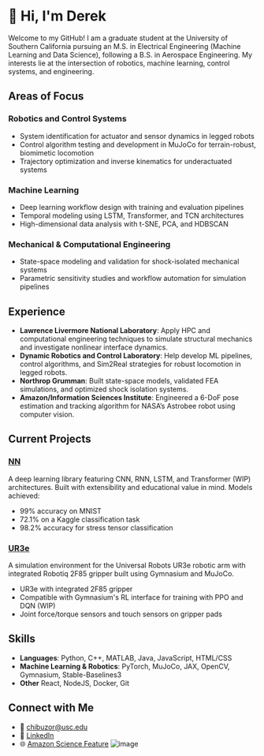 # 👋 Hi, I'm Derek

Welcome to my GitHub! I am a graduate student at the University of Southern California pursuing an M.S. in Electrical Engineering (Machine Learning and Data Science), following a B.S. in Aerospace Engineering. My interests lie at the intersection of robotics, machine learning, control systems, and engineering. 

## Areas of Focus

### Robotics and Control Systems
- System identification for actuator and sensor dynamics in legged robots
- Control algorithm testing and development in MuJoCo for terrain-robust, biomimetic locomotion
- Trajectory optimization and inverse kinematics for underactuated systems

### Machine Learning
- Deep learning workflow design with training and evaluation pipelines
- Temporal modeling using LSTM, Transformer, and TCN architectures
- High-dimensional data analysis with t-SNE, PCA, and HDBSCAN

### Mechanical & Computational Engineering
- State-space modeling and validation for shock-isolated mechanical systems
- Parametric sensitivity studies and workflow automation for simulation pipelines

## Experience

- **Lawrence Livermore National Laboratory**: Apply HPC and computational engineering techniques to simulate structural mechanics and investigate nonlinear interface dynamics.
- **Dynamic Robotics and Control Laboratory**: Help develop ML pipelines, control algorithms, and Sim2Real strategies for robust locomotion in legged robots.
- **Northrop Grumman**: Built state-space models, validated FEA simulations, and optimized shock isolation systems.
- **Amazon/Information Sciences Institute**: Engineered a 6-DoF pose estimation and tracking algorithm for NASA’s Astrobee robot using computer vision.

## Current Projects

### [NN](https://github.com/derekc22/NN)
A deep learning library featuring CNN, RNN, LSTM, and Transformer (WIP) architectures. Built with extensibility and educational value in mind. Models achieved:
- 99% accuracy on MNIST
- 72.1% on a Kaggle classification task
- 98.2% accuracy for stress tensor classification

### [UR3e](https://github.com/derekc22/UR3e)
A simulation environment for the Universal Robots UR3e robotic arm with integrated Robotiq 2F85 gripper built using Gymnasium and MuJoCo.
- UR3e with integrated 2F85 gripper
- Compatible with Gymnasium's RL interface for training with PPO and DQN (WIP)
- Joint force/torque sensors and touch sensors on gripper pads

## Skills

- **Languages**: Python, C++, MATLAB, Java, JavaScript, HTML/CSS
- **Machine Learning & Robotics**: PyTorch, MuJoCo, JAX, OpenCV, Gymnasium, Stable-Baselines3
- **Other** React, NodeJS, Docker, Git

## Connect with Me

- 📧 chibuzor@usc.edu  
- 🔗 [LinkedIn](https://www.linkedin.com/in/derekchibuzor)  
- 🌐 [Amazon Science Feature](https://www.amazon.science/news-and-features/usc-sure-student-develops-prototype-algorithm-to-help-automate-spacecraft-docking)
![image](https://github.com/user-attachments/assets/e1f4dd7c-3914-464d-bb96-89185b76c57f)
